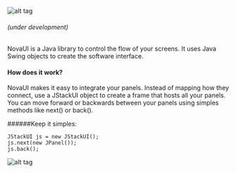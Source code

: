 ![alt tag](https://s3-us-west-2.amazonaws.com/jstackui/novaui_logo.png "NovaUI logo with a stack of squares on the left.")
###### (under development)

NovaUI is a Java library to control the flow of your screens. It uses Java Swing objects to create the software interface.

#### How does it work? 

NovaUI makes it easy to integrate your panels. Instead of mapping how they connect, use a JStackUI object to create a frame that hosts all your panels. You can move forward or backwards between your panels using simples methods like next() or back().

######Keep it simples:

```
JStackUI js = new JStackUI(); 
js.next(new JPanel());
js.back();
```

![alt tag](https://s3-us-west-2.amazonaws.com/jstackui/next.gif "Cursor clicking on arrow and the panel changes from 1 through 5.")
